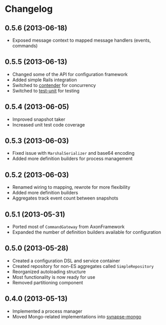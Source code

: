 # Changelog

## 0.5.6 (2013-06-18)

- Exposed message context to mapped message handlers (events, commands)

## 0.5.5 (2013-06-13)

- Changed some of the API for configuration framework
- Added simple Rails integration
- Switched to [contender](https://github.com/ianunruh/contender) for concurrency
- Switched to [test-unit](https://github.com/test-unit/test-unit) for testing

## 0.5.4 (2013-06-05)

- Improved snapshot taker
- Increased unit test code coverage

## 0.5.3 (2013-06-03)
- Fixed issue with `MarshalSerializer` and base64 encoding
- Added more definition builders for process management

## 0.5.2 (2013-06-03)

- Renamed wiring to mapping, rewrote for more flexibility
- Added more definition builders
- Aggregates track event count between snapshots

## 0.5.1 (2013-05-31)

- Ported most of `CommandGateway` from AxonFramework
- Expanded the number of definition builders available for configuration

## 0.5.0 (2013-05-28)

- Created a configuration DSL and service container
- Created repository for non-ES aggregates called `SimpleRepository`
- Reorganized autoloading structure
- Most functionality is now ready for use
- Removed partitioning component

## 0.4.0 (2013-05-13)

- Implemented a process manager
- Moved Mongo-related implementations into [synapse-mongo](https://github.com/ianunruh/synapse-mongo)
